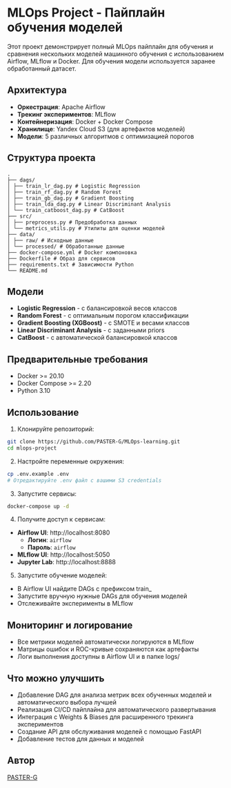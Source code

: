 # MLOps Project - Пайплайн обучения моделей

Этот проект демонстрирует полный MLOps пайплайн для обучения и сравнения нескольких моделей машинного обучения с использованием Airflow, MLflow и Docker. Для обучения модели используется заранее обработанный датасет.

## Архитектура

- **Оркестрация**: Apache Airflow
- **Трекинг экспериментов**: MLflow
- **Контейнеризация**: Docker + Docker Compose
- **Хранилище**: Yandex Cloud S3 (для артефактов моделей)
- **Модели**: 5 различных алгоритмов с оптимизацией порогов

## Структура проекта
```
.
├── dags/
│ ├── train_lr_dag.py # Logistic Regression
│ ├── train_rf_dag.py # Random Forest
│ ├── train_gb_dag.py # Gradient Boosting
│ ├── train_lda_dag.py # Linear Discriminant Analysis
│ └── train_catboost_dag.py # CatBoost
├── src/
│ ├── preprocess.py # Предобработка данных
│ └── metrics_utils.py # Утилиты для оценки моделей
├── data/
│ ├── raw/ # Исходные данные
│ └── processed/ # Обработанные данные
├── docker-compose.yml # Docker компоновка
├── Dockerfile # Образ для сервисов
├── requirements.txt # Зависимости Python
└── README.md
```

## Модели

- **Logistic Regression** - с балансировкой весов классов
- **Random Forest** - с оптимальным порогом классификации
- **Gradient Boosting (XGBoost)** - с SMOTE и весами классов
- **Linear Discriminant Analysis** - с заданными priors
- **CatBoost** - с автоматической балансировкой классов

## Предварительные требования

- Docker >= 20.10
- Docker Compose >= 2.20
- Python 3.10

## Использование

1. Клонируйте репозиторий:
```bash
git clone https://github.com/PASTER-G/MLOps-learning.git
cd mlops-project
```
2. Настройте переменные окружения:
```bash
cp .env.example .env
# Отредактируйте .env файл с вашими S3 credentials
```
3. Запустите сервисы:
```bash
docker-compose up -d
```
4. Получите доступ к сервисам:
- **Airflow UI**: http://localhost:8080
    - **Логин**: `airflow`
    - **Пароль**: `airflow`
- **MLflow UI**: http://localhost:5050
- **Jupyter Lab**: http://localhost:8888
5. Запустите обучение моделей:
- В Airflow UI найдите DAGs с префиксом train_
- Запустите вручную нужные DAGs для обучения моделей
- Отслеживайте эксперименты в MLflow

## Мониторинг и логирование

- Все метрики моделей автоматически логируются в MLflow
- Матрицы ошибок и ROC-кривые сохраняются как артефакты
- Логи выполнения доступны в Airflow UI и в папке logs/

## Что можно улучшить

- Добавление DAG для анализа метрик всех обученных моделей и автоматического выбора лучшей
- Реализация CI/CD пайплайна для автоматического развертывания
- Интеграция с Weights & Biases для расширенного трекинга экспериментов
- Создание API для обслуживания моделей с помощью FastAPI
- Добавление тестов для данных и моделей

## Автор

[PASTER-G](https://github.com/PASTER-G)